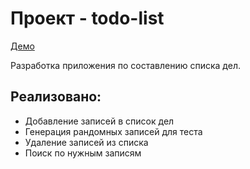 # Проект - todo-list
[Демо](https://katvick.github.io/todo-list/)

Разработка приложения по составлению списка дел.

## Реализовано:
- Добавление записей в список дел
- Генерация рандомных записей для теста
- Удаление записей из списка
- Поиск по нужным записям
